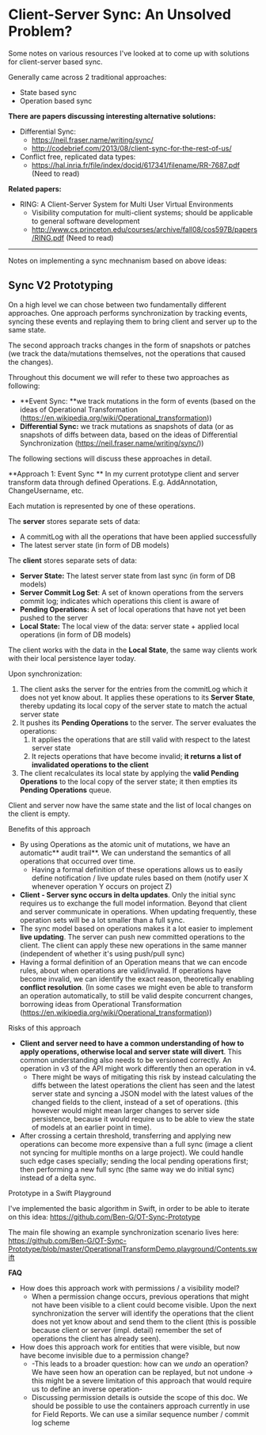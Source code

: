 # Client-Server Sync: An Unsolved Problem?

Some notes on various resources I've looked at to come up with solutions for client-server based sync.

Generally came across 2 traditional approaches:

- State based sync
- Operation based sync

**There are papers discussing interesting alternative solutions:**

- Differential Sync:
	- https://neil.fraser.name/writing/sync/
	- http://codebrief.com/2013/08/client-sync-for-the-rest-of-us/  
- Conflict free, replicated data types:
	- https://hal.inria.fr/file/index/docid/617341/filename/RR-7687.pdf (Need to read) 
	
	
**Related papers:**

- RING: A Client-Server System for Multi User Virtual Environments
	- Visibility computation for multi-client systems; should be applicable to general software development
	- http://www.cs.princeton.edu/courses/archive/fall08/cos597B/papers/RING.pdf (Need to read)
	
	
	
---

Notes on implementing a sync mechnanism based on above ideas:

## Sync V2 Prototyping

On a high level we can chose between two fundamentally different approaches. One approach performs synchronization by tracking events, syncing these events and replaying them to bring client and server up to the same state.

The second approach tracks changes in the form of snapshots or patches (we track the data/mutations themselves, not the operations that caused the changes).

Throughout this document we will refer to these two approaches as following:

* **Event Sync: **we track mutations in the form of events (based on the ideas of Operational Transformation (https://en.wikipedia.org/wiki/Operational_transformation))
* **Differential Sync:** we track mutations as snapshots of data (or as snapshots of diffs between data, based on the ideas of Differential Synchronization (https://neil.fraser.name/writing/sync/))

The following sections will discuss these approaches in detail.

**Approach 1: Event Sync
**
In my current prototype client and server transform data through defined Operations. E.g. AddAnnotation, ChangeUsername, etc. 

Each mutation is represented by one of these operations. 

The **server** stores separate sets of data:

* A commitLog with all the operations that have been applied successfully
* The latest server state (in form of DB models)

The **client** stores separate sets of data:

* **Server State:** The latest server state from last sync (in form of DB models)
* **Server Commit Log Set**: A set of known operations from the servers commit log; indicates which operations this client is aware of
* **Pending Operations:** A set of local operations that have not yet been pushed to the server
* **Local State:** The local view of the data: server state + applied local operations (in form of DB models)

The client works with the data in the **Local State**, the same way clients work with their local persistence layer today.

Upon synchronization:

1. The client asks the server for the entries from the commitLog which it does not yet know about. It applies these operations to its **Server State**, thereby updating its local copy of the server state to match the actual server state
2. It pushes its **Pending Operations** to the server. The server evaluates the operations:
    1. It applies the operations that are still valid with respect to the latest server state
    2. It rejects operations that have become invalid; **it returns a list of invalidated operations to the client**
3. The client recalculates its local state by applying the **valid Pending Operations** to the local copy of the server state;
    it then empties its **Pending Operations** queue. 

Client and server now have the same state and the list of local changes on the client is empty.


Benefits of this approach

* By using Operations as the atomic unit of mutations, we have an automatic** audit trail**. We can understand the semantics of all operations that occurred over time.
    * Having a formal definition of these operations allows us to easily define notification / live update rules based on them (notify user X whenever operation Y occurs on project Z)
* **Client - Server sync occurs in delta updates**. Only the initial sync requires us to exchange the full model information. Beyond that client and server communicate in operations. When updating frequently, these operation sets will be a lot smaller than a full sync.
* The sync model based on operations makes it a lot easier to implement **live updating**. The server can push new committed operations to the client. The client can apply these new operations in the same manner (independent of whether it's using push/pull sync)
* Having a formal definition of an Operation means that we can encode rules, about when operations are valid/invalid. If operations have become invalid, we can identify the exact reason, theoretically enabling **conflict resolution**. (In some cases we might even be able to transform an operation automatically, to still be valid despite concurrent changes, borrowing ideas from Operational Transformation (https://en.wikipedia.org/wiki/Operational_transformation))

Risks of this approach

* **Client and server need to have a common understanding of how to apply operations, otherwise local and server state will divert**. This common understanding also needs to be versioned correctly. An operation in v3 of the API might work differently then an operation in v4.
    * There might be ways of mitigating this risk by instead calculating the diffs between the latest operations the client has seen and the latest server state and syncing a JSON model with the latest values of the changed fields to the client, instead of a set of operations. (this however would might mean larger changes to server side persistence, because it would require us to be able to view the state of models at an earlier point in time).
* After crossing a certain threshold, transferring and applying new operations can become more expensive than a full sync (image a client not syncing for multiple months on a large project). We could handle such edge cases specially; sending the local pending operations first; then performing a new full sync (the same way we do initial sync) instead of a delta sync.

Prototype in a Swift Playground

I've implemented the basic algorithm in Swift, in order to be able to iterate on this idea:
https://github.com/Ben-G/OT-Sync-Prototype

The main file showing an example synchronization scenario lives here:
https://github.com/Ben-G/OT-Sync-Prototype/blob/master/OperationalTransformDemo.playground/Contents.swift

**FAQ**

* How does this approach work with permissions / a visibility model?
    * When a permission change occurs, previous operations that might not have been visible to a client could become visible. Upon the next synchronization the server will identify the operations that the client does not yet know about and send them to the client (this is possible because client or server (impl. detail) remember the set of operations the client has already seen). 
* How does this approach work for entities that were visible, but now have become invisible due to a permission change? 
    * -This leads to a broader question: how can we *undo* an operation? We have seen how an operation can be replayed, but not undone → this might be a severe limitation of this approach that would require us to define an inverse operation-
    * Discussing permission details is outside the scope of this doc. We should be possible to use the containers approach currently in use for Field Reports. We can use a similar sequence number / commit log scheme




	


 